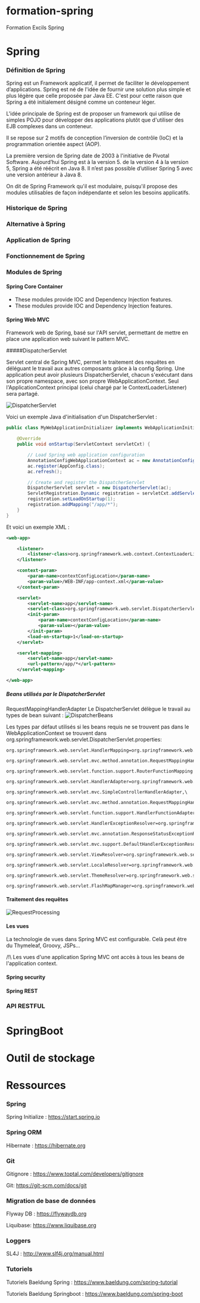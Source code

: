 # formation-spring
Formation Excils Spring

# Spring
### Définition de Spring 

Spring est un Framework applicatif, il permet de faciliter le développement d’applications. Spring est né de l'idée de fournir une solution plus simple et plus légère que celle proposée par Java EE. C'est pour cette raison que Spring a été initialement désigné comme un conteneur léger.

L'idée principale de Spring est de proposer un framework qui utilise de simples POJO pour développer des applications plutôt que d'utiliser des EJB complexes dans un conteneur.

Il se repose sur 2 motifs de conception l’inversion de contrôle (IoC) et la programmation orientée aspect (AOP).

La première version de Spring date de 2003 à l'initiative de Pivotal Software. 
Aujourd’hui Spring est à la version 5. de la version 4 à la version 5, Spring a été réécrit en Java 8. Il n’est pas possible d’utiliser Spring 5 avec une version antérieur à Java 8.

On dit de Spring Framework qu'il est modulaire, puisqu'il propose des modules utilisables de façon indépendante et selon les besoins applicatifs. 

### Historique de Spring


### Alternative à Spring 

### Application de Spring 

### Fonctionnement de Spring 

### Modules de Spring 

#### Spring Core Container
 
* These modules provide IOC and Dependency Injection features.
* These modules provide IOC and Dependency Injection features.


#### Spring Web MVC 
Framework web de Spring, basé sur l'API servlet, permettant de mettre en place une application web suivant le pattern MVC.


#####DispatcherServlet

Servlet central de Spring MVC, permet le traitement des requêtes en déléguant le travail aux autres composants grâce à la config Spring.
Une application peut avoir plusieurs DispatcherServlet, chacun s'exécutant dans son propre namespace, avec son propre WebApplicationContext.
Seul l'ApplicationContext principal (celui chargé par le ContextLoaderListener) sera partagé.

![DispatcherServlet](annexes/pictures/mvc-context-hierarchy.png?raw=true "DispatcherServlet")

Voici un exemple Java d'initialisation d'un DispatcherServlet : 
```java
public class MyWebApplicationInitializer implements WebApplicationInitializer {

    @Override
    public void onStartup(ServletContext servletCxt) {

        // Load Spring web application configuration
        AnnotationConfigWebApplicationContext ac = new AnnotationConfigWebApplicationContext();
        ac.register(AppConfig.class);
        ac.refresh();

        // Create and register the DispatcherServlet
        DispatcherServlet servlet = new DispatcherServlet(ac);
        ServletRegistration.Dynamic registration = servletCxt.addServlet("app", servlet);
        registration.setLoadOnStartup(1);
        registration.addMapping("/app/*");
    }
}
```

Et voici un exemple XML :
```xml
<web-app>

    <listener>
        <listener-class>org.springframework.web.context.ContextLoaderListener</listener-class>
    </listener>

    <context-param>
        <param-name>contextConfigLocation</param-name>
        <param-value>/WEB-INF/app-context.xml</param-value>
    </context-param>

    <servlet>
        <servlet-name>app</servlet-name>
        <servlet-class>org.springframework.web.servlet.DispatcherServlet</servlet-class>
        <init-param>
            <param-name>contextConfigLocation</param-name>
            <param-value></param-value>
        </init-param>
        <load-on-startup>1</load-on-startup>
    </servlet>

    <servlet-mapping>
        <servlet-name>app</servlet-name>
        <url-pattern>/app/*</url-pattern>
    </servlet-mapping>

</web-app>
```

##### Beans utilisés par le DispatcherServlet
RequestMappingHandlerAdapter
Le DispatcherServlet délègue le travail au types de bean suivant : 
![DispatcherBeans](annexes/pictures/dispatcher-beans.png?raw=true "DispatcherBeans")

Les types par défaut utilisés si les beans requis ne se trouvent pas dans le WebApplicationContext se trouvent dans org.springframework.web.servlet.DispatcherServlet.properties:
```properties
org.springframework.web.servlet.HandlerMapping=org.springframework.web.servlet.handler.BeanNameUrlHandlerMapping,\
	org.springframework.web.servlet.mvc.method.annotation.RequestMappingHandlerMapping,\
	org.springframework.web.servlet.function.support.RouterFunctionMapping

org.springframework.web.servlet.HandlerAdapter=org.springframework.web.servlet.mvc.HttpRequestHandlerAdapter,\
	org.springframework.web.servlet.mvc.SimpleControllerHandlerAdapter,\
	org.springframework.web.servlet.mvc.method.annotation.RequestMappingHandlerAdapter,\
	org.springframework.web.servlet.function.support.HandlerFunctionAdapter

org.springframework.web.servlet.HandlerExceptionResolver=org.springframework.web.servlet.mvc.method.annotation.ExceptionHandlerExceptionResolver,\
	org.springframework.web.servlet.mvc.annotation.ResponseStatusExceptionResolver,\
	org.springframework.web.servlet.mvc.support.DefaultHandlerExceptionResolver

org.springframework.web.servlet.ViewResolver=org.springframework.web.servlet.view.InternalResourceViewResolver

org.springframework.web.servlet.LocaleResolver=org.springframework.web.servlet.i18n.AcceptHeaderLocaleResolver

org.springframework.web.servlet.ThemeResolver=org.springframework.web.servlet.theme.FixedThemeResolver

org.springframework.web.servlet.FlashMapManager=org.springframework.web.servlet.support.SessionFlashMapManager
```

#### Traitement des requêtes
![RequestProcessing](annexes/pictures/request-processing.png?raw=true "DispatcherBeans")

#### Les vues
La technologie de vues dans Spring MVC est configurable. Celà peut être du Thymeleaf, Groovy, JSPs...

/!\ Les vues d'une application Spring MVC ont accès à tous les beans de l'application context.


#### Spring security 

#### Spring REST

### API RESTFUL 

# SpringBoot 

# Outil de stockage

# Ressources 
### Spring 
Spring Initialize : https://start.spring.io 

### Spring ORM 
Hibernate : https://hibernate.org 
### Git
Gitignore : https://www.toptal.com/developers/gitignore 

Git: https://git-scm.com/docs/git 

### Migration de base de données 
Flyway DB : https://flywaydb.org

Liquibase: https://www.liquibase.org  

### Loggers
SL4J : http://www.slf4j.org/manual.html 

### Tutoriels
Tutoriels Baeldung Spring :  https://www.baeldung.com/spring-tutorial

Tutoriels Baeldung Springboot : https://www.baeldung.com/spring-boot 
